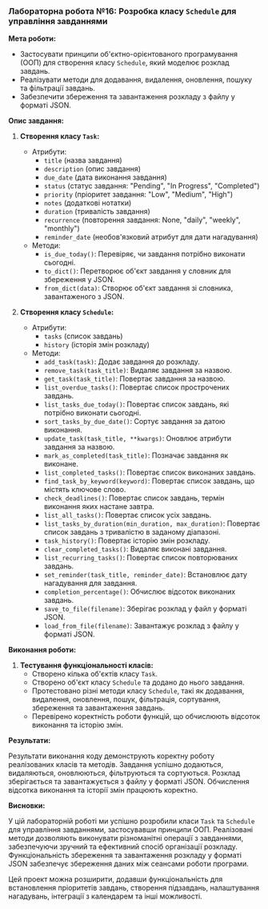 ### Лабораторна робота №16: Розробка класу `Schedule` для управління завданнями

**Мета роботи:**

*   Застосувати принципи об'єктно-орієнтованого програмування (ООП) для створення класу `Schedule`, який моделює розклад завдань.
*   Реалізувати методи для додавання, видалення, оновлення, пошуку та фільтрації завдань.
*   Забезпечити збереження та завантаження розкладу з файлу у форматі JSON.

**Опис завдання:**

1.  **Створення класу `Task`:**
    *   Атрибути:
        *   `title` (назва завдання)
        *   `description` (опис завдання)
        *   `due_date` (дата виконання завдання)
        *   `status` (статус завдання: "Pending", "In Progress", "Completed")
        *   `priority` (пріоритет завдання: "Low", "Medium", "High")
        *   `notes` (додаткові нотатки)
        *   `duration` (тривалість завдання)
        *   `recurrence` (повторення завдання: None, "daily", "weekly", "monthly")
        *   `reminder_date` (необов'язковий атрибут для дати нагадування)
    *   Методи:
        *   `is_due_today()`: Перевіряє, чи завдання потрібно виконати сьогодні.
        *   `to_dict()`: Перетворює об'єкт завдання у словник для збереження у JSON.
        *   `from_dict(data)`: Створює об'єкт завдання зі словника, завантаженого з JSON.

2.  **Створення класу `Schedule`:**
    *   Атрибути:
        *   `tasks` (список завдань)
        *   `history` (історія змін розкладу)
    *   Методи:
        *   `add_task(task)`: Додає завдання до розкладу.
        *   `remove_task(task_title)`: Видаляє завдання за назвою.
        *   `get_task(task_title)`: Повертає завдання за назвою.
        *   `list_overdue_tasks()`: Повертає список прострочених завдань.
        *   `list_tasks_due_today()`: Повертає список завдань, які потрібно виконати сьогодні.
        *   `sort_tasks_by_due_date()`: Сортує завдання за датою виконання.
        *   `update_task(task_title, **kwargs)`: Оновлює атрибути завдання за назвою.
        *   `mark_as_completed(task_title)`: Позначає завдання як виконане.
        *   `list_completed_tasks()`: Повертає список виконаних завдань.
        *   `find_task_by_keyword(keyword)`: Повертає список завдань, що містять ключове слово.
        *   `check_deadlines()`: Повертає список завдань, термін виконання яких настане завтра.
        *   `list_all_tasks()`: Повертає список усіх завдань.
        *   `list_tasks_by_duration(min_duration, max_duration)`: Повертає список завдань з тривалістю в заданому діапазоні.
        *   `task_history()`: Повертає історію змін розкладу.
        *   `clear_completed_tasks()`: Видаляє виконані завдання.
        *   `list_recurring_tasks()`: Повертає список повторюваних завдань.
        *   `set_reminder(task_title, reminder_date)`: Встановлює дату нагадування для завдання.
        *   `completion_percentage()`: Обчислює відсоток виконаних завдань.
        *   `save_to_file(filename)`: Зберігає розклад у файл у форматі JSON.
        *   `load_from_file(filename)`: Завантажує розклад з файлу у форматі JSON.

**Виконання роботи:**

1.  **Тестування функціональності класів:**
    *   Створено кілька об'єктів класу `Task`.
    *   Створено об'єкт класу `Schedule` та додано до нього завдання.
    *   Протестовано різні методи класу `Schedule`, такі як додавання, видалення, оновлення, пошук, фільтрація, сортування, збереження та завантаження завдань.
    *   Перевірено коректність роботи функцій, що обчислюють відсоток виконання та історію змін.

**Результати:**

Результати виконання коду демонструють коректну роботу реалізованих класів та методів. Завдання успішно додаються, видаляються, оновлюються, фільтруються та сортуються. Розклад зберігається та завантажується з файлу у форматі JSON. Обчислення відсотка виконання та історії змін працюють коректно.

**Висновки:**

У цій лабораторній роботі ми успішно розробили класи `Task` та `Schedule` для управління завданнями, застосувавши принципи ООП. Реалізовані методи дозволяють виконувати різноманітні операції з завданнями, забезпечуючи зручний та ефективний спосіб організації розкладу. Функціональність збереження та завантаження розкладу у форматі JSON забезпечує збереження даних між сеансами роботи програми.

Цей проект можна розширити, додавши функціональність для встановлення пріоритетів завдань, створення підзавдань, налаштування нагадувань, інтеграції з календарем та інші можливості.
